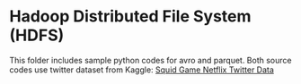 # Hadoop Distributed File System (HDFS)

This folder includes sample python codes for avro and parquet.  Both source codes use twitter dataset from Kaggle: [Squid Game Netflix Twitter Data](https://www.kaggle.com/datasets/deepcontractor/squid-game-netflix-twitter-data)
